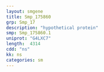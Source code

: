 ```yaml
---
layout: smgene
title: Smp_175860
grp: Smp_17
description: "hypothetical protein"
smp: Smp_175860.1
uniprot: "G4LXC7"
length:  4314
cdd: "ns"
kk: ns
categories: sm
---
```

